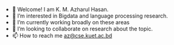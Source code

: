 - 👋 Welcome! I am K. M. Azharul Hasan.
- 👀 I’m interested in Bigdata and language processing research.
- 🌱 I’m currently working broadly on these areas 
- 💞️ I’m looking to collaborate on research about the topic.
- 📫 How to reach me az@cse.kuet.ac.bd

<!---
kmazharulhasan/kmazharulhasan is a ✨ special ✨ repository because its `README.md` (this file) appears on your GitHub profile.
You can click the Preview link to take a look at your changes.
--->
